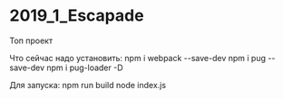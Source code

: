 # 2019_1_Escapade
Топ проект


Что сейчас надо установить:
npm i webpack --save-dev
npm i pug --save-dev
npm i pug-loader -D

Для запуска:
npm run build
node index.js